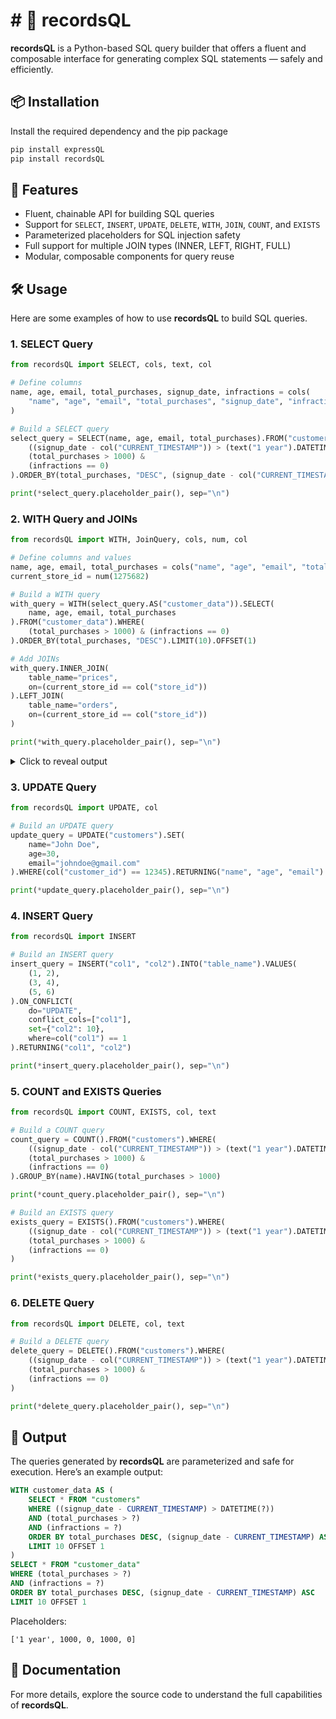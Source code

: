 # # 🧩 recordsQL

**recordsQL** is a Python-based SQL query builder that offers a fluent and composable interface for generating complex SQL statements — safely and efficiently.

## 📦 Installation


Install the required dependency and the pip package

```bash
pip install expressQL
pip install recordsQL
```
## 🚀 Features

- Fluent, chainable API for building SQL queries  
- Support for `SELECT`, `INSERT`, `UPDATE`, `DELETE`, `WITH`, `JOIN`, `COUNT`, and `EXISTS`  
- Parameterized placeholders for SQL injection safety  
- Full support for multiple JOIN types (INNER, LEFT, RIGHT, FULL)  
- Modular, composable components for query reuse

## 🛠️ Usage

Here are some examples of how to use **recordsQL** to build SQL queries.

### 1. **SELECT Query**
```python
from recordsQL import SELECT, cols, text, col

# Define columns
name, age, email, total_purchases, signup_date, infractions = cols(
    "name", "age", "email", "total_purchases", "signup_date", "infractions"
)

# Build a SELECT query
select_query = SELECT(name, age, email, total_purchases).FROM("customers").WHERE(
    ((signup_date - col("CURRENT_TIMESTAMP")) > (text("1 year").DATETIME())) &
    (total_purchases > 1000) &
    (infractions == 0)
).ORDER_BY(total_purchases, "DESC", (signup_date - col("CURRENT_TIMESTAMP"), "ASC")).LIMIT(10).OFFSET(1)

print(*select_query.placeholder_pair(), sep="\n")
```

### 2. **WITH Query and JOINs**
```python
from recordsQL import WITH, JoinQuery, cols, num, col

# Define columns and values
name, age, email, total_purchases = cols("name", "age", "email", "total_purchases")
current_store_id = num(1275682)

# Build a WITH query
with_query = WITH(select_query.AS("customer_data")).SELECT(
    name, age, email, total_purchases
).FROM("customer_data").WHERE(
    (total_purchases > 1000) & (infractions == 0)
).ORDER_BY(total_purchases, "DESC").LIMIT(10).OFFSET(1)

# Add JOINs
with_query.INNER_JOIN(
    table_name="prices",
    on=(current_store_id == col("store_id"))
).LEFT_JOIN(
    table_name="orders",
    on=(current_store_id == col("store_id"))
)

print(*with_query.placeholder_pair(), sep="\n")
```

<details>
<summary>Click to reveal output</summary>

WITH customer_data AS (SELECT name, age, email, total_purchases FROM "customers" WHERE ((signup_date-CURRENT_TIMESTAMP) > DATETIME(?)) AND (total_purchases > ?) AND (infractions = ?) ORDER BY total_purchases DESC, (signup_date-CURRENT_TIMESTAMP) ASC LIMIT 10 OFFSET 1) SELECT name, age, email, total_purchases FROM "customer_data" INNER JOIN "prices" 
ON ? = store_id LEFT JOIN "orders" ON ? = store_id WHERE (total_purchases > ?) AND (infractions = ?) ORDER BY total_purchases DESC LIMIT 10 OFFSET 1
['1 year', 1000, 0, 1000, 0, 1275682, 1275682]

</details>

### 3. **UPDATE Query**
```python
from recordsQL import UPDATE, col

# Build an UPDATE query
update_query = UPDATE("customers").SET(
    name="John Doe",
    age=30,
    email="johndoe@gmail.com"
).WHERE(col("customer_id") == 12345).RETURNING("name", "age", "email")

print(*update_query.placeholder_pair(), sep="\n")
```

### 4. **INSERT Query**
```python
from recordsQL import INSERT

# Build an INSERT query
insert_query = INSERT("col1", "col2").INTO("table_name").VALUES(
    (1, 2),
    (3, 4),
    (5, 6)
).ON_CONFLICT(
    do="UPDATE",
    conflict_cols=["col1"],
    set={"col2": 10},
    where=col("col1") == 1
).RETURNING("col1", "col2")

print(*insert_query.placeholder_pair(), sep="\n")
```

### 5. **COUNT and EXISTS Queries**
```python
from recordsQL import COUNT, EXISTS, col, text

# Build a COUNT query
count_query = COUNT().FROM("customers").WHERE(
    ((signup_date - col("CURRENT_TIMESTAMP")) > (text("1 year").DATETIME())) &
    (total_purchases > 1000) &
    (infractions == 0)
).GROUP_BY(name).HAVING(total_purchases > 1000)

print(*count_query.placeholder_pair(), sep="\n")

# Build an EXISTS query
exists_query = EXISTS().FROM("customers").WHERE(
    ((signup_date - col("CURRENT_TIMESTAMP")) > (text("1 year").DATETIME())) &
    (total_purchases > 1000) &
    (infractions == 0)
)

print(*exists_query.placeholder_pair(), sep="\n")
```

### 6. **DELETE Query**
```python
from recordsQL import DELETE, col, text

# Build a DELETE query
delete_query = DELETE().FROM("customers").WHERE(
    ((signup_date - col("CURRENT_TIMESTAMP")) > (text("1 year").DATETIME())) &
    (total_purchases > 1000) &
    (infractions == 0)
)

print(*delete_query.placeholder_pair(), sep="\n")
```

## 📝 Output

The queries generated by **recordsQL** are parameterized and safe for execution. Here’s an example output:

```sql
WITH customer_data AS (
    SELECT * FROM "customers"
    WHERE ((signup_date - CURRENT_TIMESTAMP) > DATETIME(?))
    AND (total_purchases > ?)
    AND (infractions = ?)
    ORDER BY total_purchases DESC, (signup_date - CURRENT_TIMESTAMP) ASC
    LIMIT 10 OFFSET 1
)
SELECT * FROM "customer_data"
WHERE (total_purchases > ?)
AND (infractions = ?)
ORDER BY total_purchases DESC, (signup_date - CURRENT_TIMESTAMP) ASC
LIMIT 10 OFFSET 1
```

Placeholders:
```
['1 year', 1000, 0, 1000, 0]
```

## 📖 Documentation

For more details, explore the source code to understand the full capabilities of **recordsQL**.


